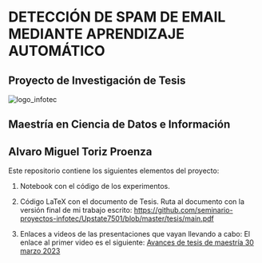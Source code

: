 # DETECCIÓN DE SPAM DE EMAIL MEDIANTE APRENDIZAJE AUTOMÁTICO

## Proyecto de Investigación de Tesis

![logo_infotec](https://user-images.githubusercontent.com/28538336/228002081-1897cf08-2705-4478-894d-b54b7a33c844.png)

## Maestría en Ciencia de Datos e Información

## Alvaro Miguel Toriz Proenza

Este repositorio contiene los siguientes elementos del proyecto:

1. Notebook con el código de los experimentos.

2. Código LaTeX con el documento de Tesis.
   Ruta al documento con la versión final de mi trabajo escrito:
   https://github.com/seminario-proyectos-infotec/Upstate7501/blob/master/tesis/main.pdf

3. Enlaces a videos de las presentaciones que vayan llevando a cabo:
   El enlace al primer video es el siguiente:
   [Avances de tesis de maestría 30 marzo 2023](https://youtu.be/bF51B1qOYIo)

